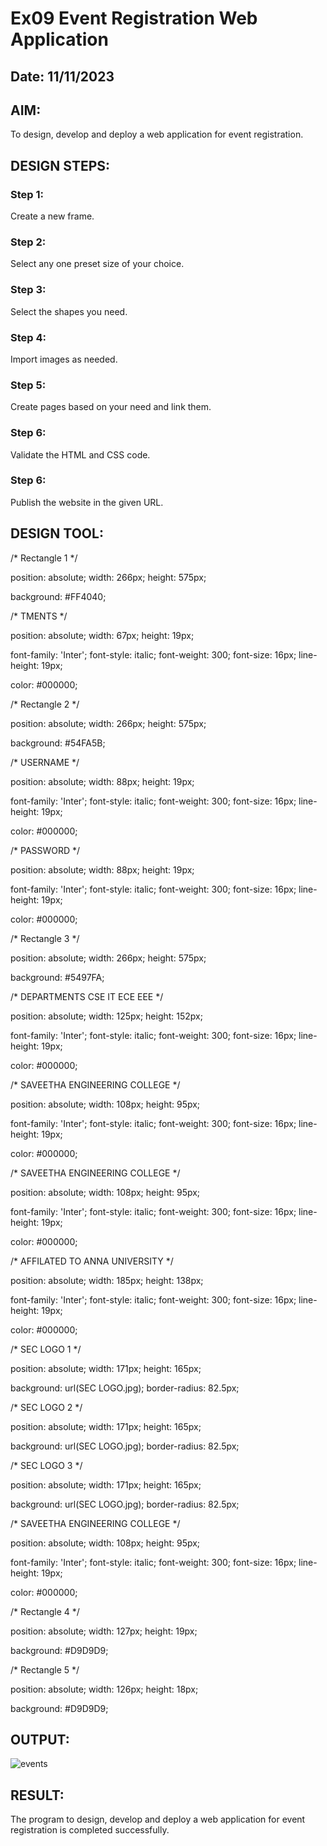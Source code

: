 # Ex09 Event Registration Web Application
## Date: 11/11/2023

## AIM:
To design, develop and deploy a web application for event registration.

## DESIGN STEPS:

### Step 1:
Create a new frame.

### Step 2:
Select any one preset size of your choice.

### Step 3:
Select the shapes you need.

### Step 4:
Import images as needed.

### Step 5:
Create pages based on your need and link them.

### Step 6:

Validate the HTML and CSS code.

### Step 6:

Publish the website in the given URL.

## DESIGN TOOL:
/* Rectangle 1 */

position: absolute;
width: 266px;
height: 575px;

background: #FF4040;


/* TMENTS */

position: absolute;
width: 67px;
height: 19px;

font-family: 'Inter';
font-style: italic;
font-weight: 300;
font-size: 16px;
line-height: 19px;

color: #000000;



/* Rectangle 2 */

position: absolute;
width: 266px;
height: 575px;

background: #54FA5B;


/* USERNAME */

position: absolute;
width: 88px;
height: 19px;

font-family: 'Inter';
font-style: italic;
font-weight: 300;
font-size: 16px;
line-height: 19px;

color: #000000;



/* PASSWORD */

position: absolute;
width: 88px;
height: 19px;

font-family: 'Inter';
font-style: italic;
font-weight: 300;
font-size: 16px;
line-height: 19px;

color: #000000;



/* Rectangle 3 */

position: absolute;
width: 266px;
height: 575px;

background: #5497FA;


/* DEPARTMENTS CSE IT ECE EEE */

position: absolute;
width: 125px;
height: 152px;

font-family: 'Inter';
font-style: italic;
font-weight: 300;
font-size: 16px;
line-height: 19px;

color: #000000;



/* SAVEETHA ENGINEERING COLLEGE */

position: absolute;
width: 108px;
height: 95px;

font-family: 'Inter';
font-style: italic;
font-weight: 300;
font-size: 16px;
line-height: 19px;

color: #000000;



/* SAVEETHA ENGINEERING COLLEGE */

position: absolute;
width: 108px;
height: 95px;

font-family: 'Inter';
font-style: italic;
font-weight: 300;
font-size: 16px;
line-height: 19px;

color: #000000;



/* AFFILATED TO ANNA UNIVERSITY */

position: absolute;
width: 185px;
height: 138px;

font-family: 'Inter';
font-style: italic;
font-weight: 300;
font-size: 16px;
line-height: 19px;

color: #000000;



/* SEC LOGO 1 */

position: absolute;
width: 171px;
height: 165px;

background: url(SEC LOGO.jpg);
border-radius: 82.5px;


/* SEC LOGO 2 */

position: absolute;
width: 171px;
height: 165px;

background: url(SEC LOGO.jpg);
border-radius: 82.5px;


/* SEC LOGO 3 */

position: absolute;
width: 171px;
height: 165px;

background: url(SEC LOGO.jpg);
border-radius: 82.5px;


/* SAVEETHA ENGINEERING COLLEGE */

position: absolute;
width: 108px;
height: 95px;

font-family: 'Inter';
font-style: italic;
font-weight: 300;
font-size: 16px;
line-height: 19px;

color: #000000;



/* Rectangle 4 */

position: absolute;
width: 127px;
height: 19px;

background: #D9D9D9;


/* Rectangle 5 */

position: absolute;
width: 126px;
height: 18px;

background: #D9D9D9;


## OUTPUT:

![events](https://github.com/mustbenandan/Figma/assets/129033280/78008adb-a25b-4d1c-baf9-cf7d45ae3bbf)

## RESULT:
The program to design, develop and deploy a web application for event registration is completed successfully.
